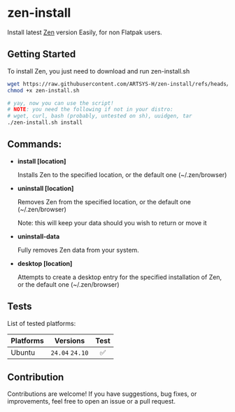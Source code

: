 # zen-install

Install latest [Zen](https://zen-browser.app) version Easily, for non Flatpak users.

## Getting Started

To install Zen, you just need to download and run zen-install.sh 

```bash
wget https://raw.githubusercontent.com/ARTSYS-H/zen-install/refs/heads/main/zen-install.sh
chmod +x zen-install.sh

# yay, now you can use the script!
# NOTE: you need the following if not in your distro:
# wget, curl, bash (probably, untested on sh), uuidgen, tar
./zen-install.sh install
```
## Commands:

- **install [location]**

  Installs Zen to the specified location, or the default one (~/.zen/browser)

- **uninstall [location]**

  Removes Zen from the specified location, or the default one (~/.zen/browser)

  Note: this will keep your data should you wish to return or move it

- **uninstall-data**

  Fully removes Zen data from your system.

- **desktop [location]**

  Attempts to create a desktop entry for the specified installation of Zen, or the default one (~/.zen/browser)

## Tests

List of tested platforms:

| Platforms |     Versions     |        Test        |
|-----------|:----------------:|:------------------:|
| Ubuntu    | `24.04` `24.10`  | :white_check_mark: |

## Contribution

Contributions are welcome! If you have suggestions, bug fixes, or improvements, feel free to open an issue or a pull request.

